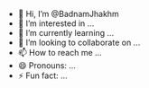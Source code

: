 - 👋 Hi, I’m @BadnamJhakhm
- 👀 I’m interested in ...
- 🌱 I’m currently learning ...
- 💞️ I’m looking to collaborate on ...
- 📫 How to reach me ...
- 😄 Pronouns: ...
- ⚡ Fun fact: ...

<!---
BadnamJhakhm/BadnamJhakhm is a ✨ special ✨ repository because its `README.md` (this file) appears on your GitHub profile.
You can click the Preview link to take a look at your changes.
--->
